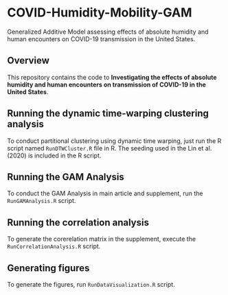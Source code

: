 # COVID-Humidity-Mobility-GAM
Generalized Additive Model assessing effects of absolute humidity and human encounters on COVID-19 transmission in the United States.

## Overview
This repository contains the code to **Investigating the effects of absolute humidity and human encounters on transmission of COVID-19 in the United States**.

## Running the dynamic time-warping clustering analysis
To conduct partitional clustering using dynamic time warping, just run the R script named `RunDTWCluster.R` file in R. The seeding used in the Lin et al. (2020) is included in the R script.

## Running the GAM Analysis
To conduct the GAM Analysis in main article and supplement, run the `RunGAMAnalysis.R` script.

## Running the correlation analysis
To generate the corerelation matrix in the supplement, execute the `RunCorrelationAnalysis.R` script.

## Generating figures
To generate the figures, run `RunDataVisualization.R` script.
